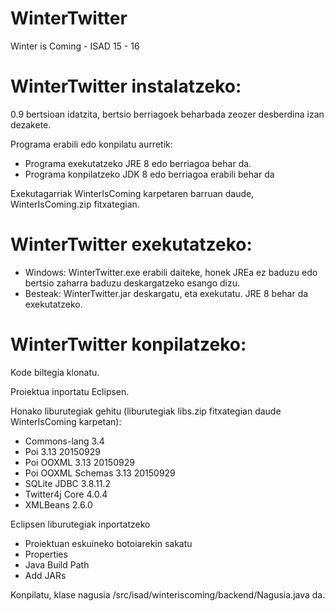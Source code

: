 # WinterTwitter
Winter is Coming - ISAD 15 - 16

# WinterTwitter instalatzeko:

0.9 bertsioan idatzita, bertsio berriagoek beharbada zeozer desberdina izan dezakete.

Programa erabili edo konpilatu aurretik:
- Programa exekutatzeko JRE 8 edo berriagoa behar da.
- Programa konpilatzeko JDK 8 edo berriagoa erabili behar da

Exekutagarriak WinterIsComing karpetaren barruan daude, WinterIsComing.zip fitxategian.

# WinterTwitter exekutatzeko:
 - Windows: WinterTwitter.exe erabili daiteke, honek JREa ez baduzu edo bertsio zaharra baduzu deskargatzeko esango dizu.
 - Besteak: WinterTwitter.jar deskargatu, eta exekutatu. JRE 8 behar da exekutatzeko.

# WinterTwitter konpilatzeko:

Kode biltegia klonatu.

Proiektua inportatu Eclipsen.

Honako liburutegiak gehitu (liburutegiak libs.zip fitxategian daude WinterIsComing karpetan):
- Commons-lang 3.4
- Poi 3.13 20150929
- Poi OOXML 3.13 20150929
- Poi OOXML Schemas 3.13 20150929
- SQLite JDBC 3.8.11.2
- Twitter4j Core 4.0.4
- XMLBeans 2.6.0

Eclipsen liburutegiak inportatzeko

 - Proiektuan eskuineko botoiarekin sakatu 
 - Properties
 - Java Build Path
 - Add JARs

Konpilatu, klase nagusia /src/isad/winteriscoming/backend/Nagusia.java da.

